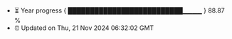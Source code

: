 - ⏳ Year progress { ██████████████████████████▁▁▁▁ } 88.87 %
- ⏰ Updated on Thu, 21 Nov 2024 06:32:02 GMT

